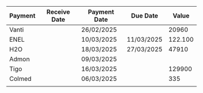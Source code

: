 
| Payment | Receive Date | Payment Date | Due Date   | Value   |
| ------- | ------------ | ------------ | ---------- | ------- |
| Vanti   |              | 26/02/2025   |            | 20960   |
| ENEL    |              | 10/03/2025   | 11/03/2025 | 122.100 |
| H2O     |              | 18/03/2025   | 27/03/2025 | 47910   |
| Admon   |              | 09/03/2025   |            |         |
| Tigo    |              | 16/03/2025   |            | 129900  |
| Colmed  |              | 06/03/2025   |            | 335     |
|         |              |              |            |         |